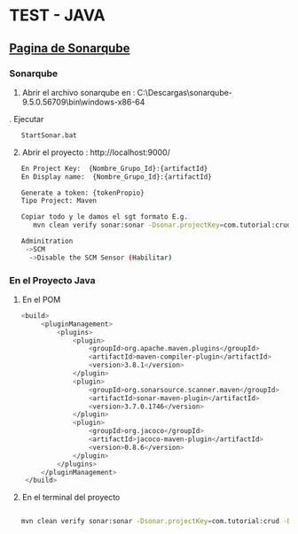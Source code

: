# TEST  - JAVA  
## [Pagina de Sonarqube](https://www.sonarqube.org/downloads/)

### Sonarqube

1. Abrir el archivo sonarqube en : C:\Descargas\sonarqube-9.5.0.56709\bin\windows-x86-64

. Ejecutar

```bash
   StartSonar.bat
```

2. Abrir el proyecto :  http://localhost:9000/

```bash
   En Project Key:  {Nombre_Grupo_Id}:{artifactId}
   En Display name:  {Nombre_Grupo_Id}:{artifactId}
```
```bash
   Generate a token: {tokenPropio}
   Tipo Project: Maven

   Copiar todo y le damos el sgt formato E.g.
      mvn clean verify sonar:sonar -Dsonar.projectKey=com.tutorial:crud -Dsonar.host.url=http://localhost:9000 -Dsonar.login=sqp_9d4a27a4526b0eece5dc06915b0f6017e27f7e1a
```
```bash
   Adminitration
    ->SCM
     ->Disable the SCM Sensor (Habilitar)

```

### En el Proyecto Java

1. En el POM
```bash
   <build>
		<pluginManagement>
			<plugins>
				<plugin>
					<groupId>org.apache.maven.plugins</groupId>
					<artifactId>maven-compiler-plugin</artifactId>
					<version>3.8.1</version>
				</plugin>
				<plugin>
					<groupId>org.sonarsource.scanner.maven</groupId>
					<artifactId>sonar-maven-plugin</artifactId>
					<version>3.7.0.1746</version>
				</plugin>
				<plugin>
					<groupId>org.jacoco</groupId>
					<artifactId>jacoco-maven-plugin</artifactId>
					<version>0.8.6</version>
				</plugin>
			</plugins>
		</pluginManagement>
	</build>
```

2. En el terminal del proyecto

```bash

   mvn clean verify sonar:sonar -Dsonar.projectKey=com.tutorial:crud -Dsonar.host.url=http://localhost:9000 -Dsonar.login=sqp_9d4a27a4526b0eece5dc06915b0f6017e27f7e1a
```